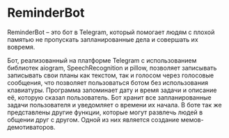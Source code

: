# ReminderBot
ReminderBot –  это бот в Telegram, который помогает людям с плохой памятью не пропускать запланированные дела и совершать их вовремя.

Бот, реализованный на платформе Telegram с использованием библиотек aiogram, SpeechRecognition и pillow, позволяет записывать записывать свои планы как текстом, так и голосом через голосовые сообщения, что позволяет пользоваться ботом без использования клавиатуры. Программа запоминает дату и время задачи и описание её, которую сказал пользователь. Бот хранит все запланированные задачи пользователя и уведомляет о времени их начала. В боте так же представлены другие функции, которые могут развлечь людей в общении друг с другом. Одной из них является создание мемов-демотиваторов.
